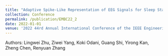 ```yaml
---
title: "Adaptive Spike-Like Representation of EEG Signals for Sleep Stages Scoring"
collection: Conference
permalink: /publication/EMBC22_2
date: 2022-01-01
venue: '2022 44rd Annual International Conference of the IEEE Engineering in Medicine & Biology Society (EMBC)'
---
```

Authors: Lingwei Zhu, Ziwei Yang, Koki Odani, Guang Shi, Yirong Kan, Zheng Chen, Renyuan Zhang
